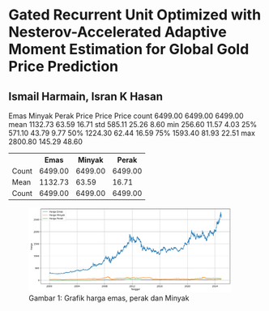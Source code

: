 # Gated Recurrent Unit Optimized with Nesterov-Accelerated Adaptive Moment Estimation for Global Gold Price Prediction
## Ismail Harmain, Isran K Hasan
 Emas   Minyak    Perak
         Price    Price    Price
count  6499.00  6499.00  6499.00
mean   1132.73    63.59    16.71
std     585.11    25.26     8.60
min     256.60    11.57     4.03
25%     571.10    43.79     9.77
50%    1224.30    62.44    16.59
75%    1593.40    81.93    22.51
max    2800.80   145.29    48.60
<table>
  <tr>
    <th> </th>
    <th>Emas</th>
    <th>Minyak</th>
    <th>Perak</th>
  </tr>
  <tr>
    <td>Count</td>
    <td>6499.00</td>
    <td>6499.00</td>
    <td>6499.00</td>
  </tr>
  <tr>
    <td>Mean</td>
    <td>1132.73</td>
    <td>63.59</td>
    <td>16.71</td>
  </tr>
  <tr>
    <td>Count</td>
    <td>6499.00</td>
    <td>6499.00</td>
    <td>6499.00</td>
  </tr>
</table>
<figure>
    <img src="descriptive.png" alt="Grafik harga emas,  perak dan Minyak" width="400">
    <figcaption>Gambar 1: Grafik harga emas,  perak dan Minyak</figcaption>
</figure>
